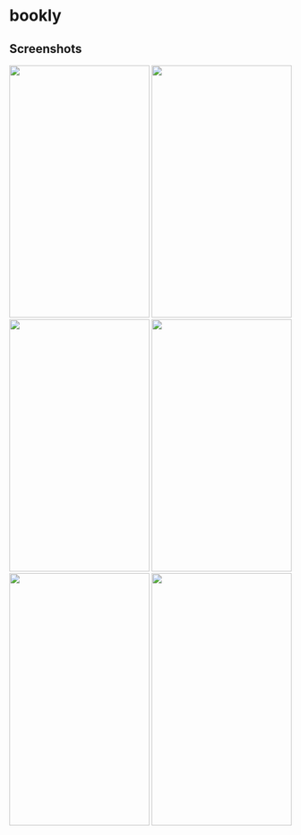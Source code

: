 # bookly



## Screenshots
<p float="left">
<img src="https://user-images.githubusercontent.com/50297806/220133760-57378230-6287-4bcf-a7b2-bec197dcc95a.png"  style=" width:250px ; height:450px "  />
<img src="https://user-images.githubusercontent.com/50297806/220133810-56e47f75-c6ca-412b-9867-92180a58ccbd.png"  style=" width:250px ; height:450px "  />
<img src="https://user-images.githubusercontent.com/50297806/220928191-5a3951cf-9bf7-4f11-9d80-66d9acb0213c.jpg"  style=" width:250px ; height:450px "  />
<img src="https://user-images.githubusercontent.com/50297806/220928214-4c1489ef-231e-4255-953b-d5e0e5852947.jpg"  style=" width:250px ; height:450px "  />
<img src="https://user-images.githubusercontent.com/50297806/221352771-8dc180d1-4f97-4199-b0d8-3d16adbde532.jpg"  style=" width:250px ; height:450px "  />
<img src="https://user-images.githubusercontent.com/50297806/221353180-dbdee84b-d1f0-4de0-b9f8-b184b5b24eab.jpg"  style=" width:250px ; height:450px "  />
</p>
